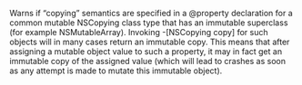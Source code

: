 Warns if “copying” semantics are specified in a @property declaration for a common mutable NSCopying class type that has an immutable superclass (for example NSMutableArray). Invoking -[NSCopying copy] for such objects will in many cases return an immutable copy. This means that after assigning a mutable object value to such a property, it may in fact get an immutable copy of the assigned value (which will lead to crashes as soon as any attempt is made to mutate this immutable object).
